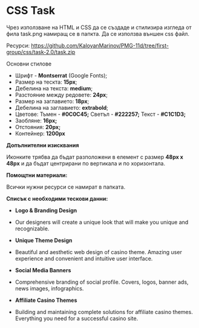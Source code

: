 
# CSS Task

Чрез използване на HTML и CSS да се създаде и стилизира изгледа от фила task.png намиращ се в папкта. Да се използва външен css файл.

Ресурси: https://github.com/KaloyanMarinov/PMG-11d/tree/first-group/css/task-2.0/task.zip

Основни стилове
- Шрифт - **Montserrat** (Google Fonts);
- Размер на тескта: **15px**;
- Дебелина на текста: **medium**;
- Разстояние между редовете: **24px**;
- Размер на заглавието: **18px**;
- Дебелина на заглавието: **extrabold**;
- Цветове: Тъмен - **#0C0C45;** Светъл - **#222257;** Текст - **#C1C1D3;**
- Заобляне: **16px;**
- Отстояния: **20px;**
- Контейнер: **1200px**

**Допълнителни изисквания**

Иконките трябва да бъдат разположени в елемент с размер **48px x 48px** и да бъдат центрирани по вертикала и по хоризонтала.

**Помощтни материали:**

Всички нужни ресурси се намират в папката.

**Списък с необходими тескови данни:**

- **Logo & Branding Design**
- Our designers will create a unique look that will make you unique and recognizable.

- **Unique Theme Design**
- Beautiful and aesthetic web design of  casino theme. Amazing user experience and convenient and intuitive user interface.

- **Social Media Banners**
- Comprehensive branding of social profile. Covers, logos, banner ads, news images, infographics.

- **Affiliate Casino Themes**
- Building and maintaining complete solutions for affiliate casino themes. Everything you need for a successful casino site.

